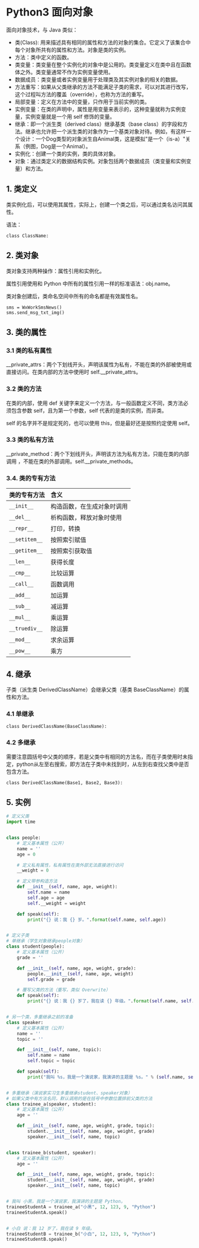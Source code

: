 # Python3 面向对象

面向对象技术，与 Java 类似：

- 类(Class): 用来描述具有相同的属性和方法的对象的集合。它定义了该集合中每个对象所共有的属性和方法。对象是类的实例。
- 方法：类中定义的函数。
- 类变量：类变量在整个实例化的对象中是公用的。类变量定义在类中且在函数体之外。类变量通常不作为实例变量使用。
- 数据成员：类变量或者实例变量用于处理类及其实例对象的相关的数据。
- 方法重写：如果从父类继承的方法不能满足子类的需求，可以对其进行改写，这个过程叫方法的覆盖（override），也称为方法的重写。
- 局部变量：定义在方法中的变量，只作用于当前实例的类。
- 实例变量：在类的声明中，属性是用变量来表示的，这种变量就称为实例变量，实例变量就是一个用 self 修饰的变量。
- 继承：即一个派生类（derived class）继承基类（base class）的字段和方法。继承也允许把一个派生类的对象作为一个基类对象对待。例如，有这样一个设计：一个Dog类型的对象派生自Animal类，这是模拟"是一个（is-a）"关系（例图，Dog是一个Animal）。
- 实例化：创建一个类的实例，类的具体对象。
- 对象：通过类定义的数据结构实例。对象包括两个数据成员（类变量和实例变量）和方法。

## 1. 类定义

类实例化后，可以使用其属性，实际上，创建一个类之后，可以通过类名访问其属性。

语法：

```
class ClassName:
```

## 2. 类对象

类对象支持两种操作：属性引用和实例化。

属性引用使用和 Python 中所有的属性引用一样的标准语法：obj.name。

类对象创建后，类命名空间中所有的命名都是有效属性名。

```
sms = WxWorkSmsNews()
sms.send_msg_txt_img()
```

## 3. 类的属性

### 3.1 类的私有属性

__private_attrs：两个下划线开头，声明该属性为私有，不能在类的外部被使用或直接访问。在类内部的方法中使用时 self.__private_attrs。

### 3.2 类的方法

在类的内部，使用 def 关键字来定义一个方法，与一般函数定义不同，类方法必须包含参数 self，且为第一个参数，self 代表的是类的实例，而非类。

self 的名字并不是规定死的，也可以使用 this，但是最好还是按照约定使用 self。

### 3.3 类的私有方法

__private_method：两个下划线开头，声明该方法为私有方法，只能在类的内部调用 ，不能在类的外部调用。self.__private_methods。

### 3.4. 类的专有方法

| 类的专有方法    | 含义                       |
| :-------------- | :------------------------- |
| `__init__`    | 构造函数，在生成对象时调用 |
| `__del__`     | 析构函数，释放对象时使用   |
| `__repr__`    | 打印，转换                 |
| `__setitem__` | 按照索引赋值               |
| `__getitem__` | 按照索引获取值             |
| `__len__`     | 获得长度                   |
| `__cmp__`     | 比较运算                   |
| `__call__`    | 函数调用                   |
| `__add__`     | 加运算                     |
| `__sub__`     | 减运算                     |
| `__mul__`     | 乘运算                     |
| `__truediv__` | 除运算                     |
| `__mod__`     | 求余运算                   |
| `__pow__`     | 乘方                       |

## 4. 继承

子类（派生类 DerivedClassName）会继承父类（基类 BaseClassName）的属性和方法。

### 4.1 单继承

```
class DerivedClassName(BaseClassName):
```

### 4.2 多继承

需要注意圆括号中父类的顺序，若是父类中有相同的方法名，而在子类使用时未指定，python从左至右搜索，即方法在子类中未找到时，从左到右查找父类中是否包含方法。

```
class DerivedClassName(Base1, Base2, Base3):
```

## 5. 实例

```python
# 定义父类
import time


class people:
    # 定义基本属性（公开）
    name = ''
    age = 0

    # 定义私有属性，私有属性在类外部无法直接进行访问
    __weight = 0

    # 定义带参构造方法
    def __init__(self, name, age, weight):
        self.name = name
        self.age = age
        self.__weight = weight

    def speak(self):
        print("{} 说：我 {} 岁。".format(self.name, self.age))


# 定义子类
# 单继承（学生对象继承people对象）
class student(people):
    # 定义基本属性（公开）
    grade = ''

    def __init__(self, name, age, weight, grade):
        people.__init__(self, name, age, weight)
        self.grade = grade

    # 覆写父类的方法（重写，类似 Overwrite）
    def speak(self):
        print("{} 说：我 {} 岁了，我在读 {} 年级。".format(self.name, self.age, self.grade))


# 另一个类，多重继承之前的准备
class speaker:
    # 定义基本属性（公开）
    name = ''
    topic = ''

    def __init__(self, name, topic):
        self.name = name
        self.topic = topic

    def speak(self):
        print("我叫 %s，我是一个演说家，我演讲的主题是 %s。" % (self.name, self.topic))


# 多重继承（演说家实习生多重继承student、speaker对象）
# 如果父类中有方法名同，默认调用的是在括号中参数位置排前父类的方法
class trainee_a(speaker, student):
    # 定义基本属性（公开）
    age = ''

    def __init__(self, name, age, weight, grade, topic):
        student.__init__(self, name, age, weight, grade)
        speaker.__init__(self, name, topic)


class trainee_b(student, speaker):
    # 定义基本属性（公开）
    age = ''

    def __init__(self, name, age, weight, grade, topic):
        student.__init__(self, name, age, weight, grade)
        speaker.__init__(self, name, topic)


# 我叫 小黑，我是一个演说家，我演讲的主题是 Python。
traineeStudentA = trainee_a("小黑", 12, 123, 9, "Python")
traineeStudentA.speak()


# 小白 说：我 12 岁了，我在读 9 年级。
traineeStudentB = trainee_b("小白", 12, 123, 9, "Python")
traineeStudentB.speak()
```
